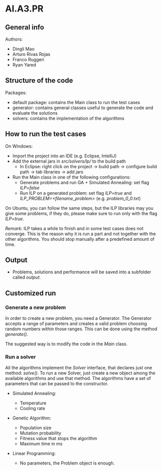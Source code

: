 # AI.A3.PR

## General info
Authors:
* Dingli Mao
* Arturo Rivas Rojas
* Franco Ruggeri
* Ryan Yared

## Structure of the code
Packages:
* default package: contains the Main class to run the test cases
* generator: contains general classes useful to generate the code and evaluate the solutions
* solvers: contains the implementation of the algorithms

## How to run the test cases
On Windows:
* Import the project into an IDE (e.g. Eclipse, IntelliJ)
* Add the external jars in *src/solvers/lp/* to the build path
   + In Eclipse: right click on the project -> build path -> configure build path -> tab libraries -> add jars
* Run the Main class in one of the following configurations:
   + Generate problems and run GA + Simulated Annealing: set flag *ILP=false*
   + Run ILP on a generated problem: set flag *ILP=true* and *ILP_PROBLEM=<filename_problem>* (e.g. *problem_0_0.txt*)

On Ubuntu, you can follow the same steps, but the ILP libraries may you give some problems, if they do, please make sure to run only with the flag *ILP=true*.

*Remark*: ILP takes a while to finish and in some test cases does not converge. This is the reason why it is run a part and not together with the other algorithms. You should stop manually after a predefined amount of time.

## Output
* Problems, solutions and performance will be saved into a subfolder called *output*.

## Customized run

### Generate a new problem
In order to create a new problem, you need a Generator. The Generator accepts a range of parameters and creates a valid problem choosing random numbers within those ranges. This can be done using the method *generate()*.

The suggested way is to modify the code in the *Main* class.

### Run a solver
All the algorithms implement the *Solver* interface, that declares just one method: *solve()*. To run a new Solver, just create a new object among the available algorithms and use that method. The algorithms have a set of parameters that can be passed to the constructor.

 * Simulated Annealing:
   + Temperature
   + Cooling rate
  
 * Genetic Algorithm:
   + Population size
   + Mutation probability
   + Fitness value that stops the algorithm
   + Maximum time in ms
 
 * Linear Programming:
   + No parameters, the Problem object is enough.
   
